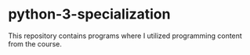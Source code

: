 # python-3-specialization

This repository contains programs where I utilized programming content from the course.
